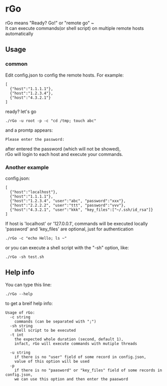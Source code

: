 # rGo
rGo means "Ready? Go!" or "remote go" ~<br>
It can execute commands(or shell script) on multiple remote hosts automatically

## Usage

### common
Edit config.json to config the remote hosts. For example:<br>
```
[
  {"host":"1.1.1.1"},
  {"host":"1.2.3.4"},
  {"host":"4.3.2.1"}
]
```
ready? let's go <br>
```
./rGo -u root -p -c "cd /tmp; touch abc"
```
and a promtp appears:
```
Please enter the password:
```
after entered the password (which will not be showed),<br>
rGo will login to each host and execute your commands.<br>

### Another example
config.json:
```
[
  {"host":"localhost"},
  {"host":"1.1.1.1"},
  {"host":"1.2.3.4", "user":"abc", "password":"xxx"},
  {"host":"2.2.2.2", "user":"ttt", "password":"vvv"},
  {"host":"4.3.2.1", "user":"kkk", "key_files":["~/.ssh/id_rsa"]}
]
```
If host is 'localhost' or '127.0.0.1', commands will be executed locally<br>
'password' and 'key_files' are optional, just for authentication
```
./rGo -c "echo Hello; ls ~"
```
or you can execute a shell script with the "-sh" option, like:
```
./rGo -sh test.sh
```

## Help info
You can type this line:
```
./rGo --help
```
to get a breif help info:
```
Usage of rGo:
  -c string
	commands (can be separated with ";")
  -sh string
	shell script to be executed
  -t int
	the expected whole duration (second, default 1),
	infact, rGo will execute commands with mutiple threads

  -u string
	if there is no "user" field of some record in config.json,
	value of this option will be used
  -p
	if there is no "paasword" or "key_files" field of some records in config.json,
	we can use this option and then enter the paasword
```
